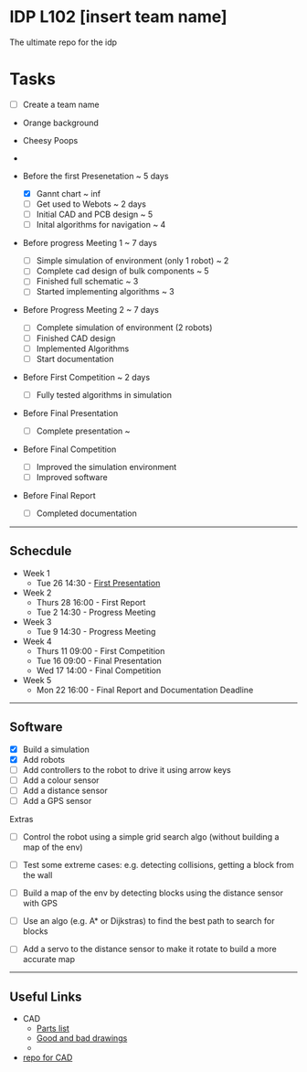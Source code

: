 # IDP L102 [insert team name]
The ultimate repo for the idp

# Tasks
- [ ] Create a team name
 - Orange background
 - Cheesy Poops
 - 
 
 
- Before the first Presenetation ~ 5 days
  - [x] Gannt chart ~ inf
  - [ ] Get used to Webots ~ 2 days
  - [ ] Initial CAD and PCB design ~ 5
  - [ ] Inital algorithms for navigation ~ 4
- Before progress Meeting 1 ~ 7 days
  - [ ] Simple simulation of environment (only 1 robot) ~ 2
  - [ ] Complete cad design of bulk components ~ 5
  - [ ] Finished full schematic ~ 3
  - [ ] Started implementing algorithms ~ 3
- Before Progress Meeting 2 ~ 7 days
  - [ ] Complete simulation of environment (2 robots)
  - [ ] Finished CAD design
  - [ ] Implemented Algorithms
  - [ ] Start documentation
- Before First Competition ~ 2 days
  - [ ] Fully tested algorithms in simulation
- Before Final Presentation
  - [ ] Complete presentation ~ 
- Before Final Competition
  - [ ] Improved the simulation environment
  - [ ] Improved software
- Before Final Report
  - [ ] Completed documentation

---
## Schecdule
- Week 1
  - Tue 26 14:30 - [First Presentation](https://docs.google.com/presentation/d/1Jz8pw5dtujUt2GG7nFzDspJj2hsbr5QpLF5pbWbA2lo/edit#slide=id.gb7adb26c31_0_31)
- Week 2
  - Thurs 28 16:00 - First Report
  - Tue 2 14:30 - Progress Meeting
- Week 3
  - Tue 9 14:30 - Progress Meeting
- Week 4
  - Thurs 11 09:00 - First Competition
  - Tue 16 09:00 - Final Presentation
  - Wed 17 14:00 - Final Competition
- Week 5
  - Mon 22 16:00 - Final Report and Documentation Deadline

---
## Software

- [x] Build a simulation
- [x] Add robots
- [ ] Add controllers to the robot to drive it using arrow keys
- [ ] Add a colour sensor
- [ ] Add a distance sensor
- [ ] Add a GPS sensor

Extras
- [ ] Control the robot using a simple grid search algo (without building a map of the env)
- [ ] Test some extreme cases: e.g. detecting collisions, getting a block from the wall
- [ ] Build a map of the env by detecting blocks using the distance sensor with GPS
- [ ] Use an algo (e.g. A* or Dijkstras) to find the best path to search for blocks
- [ ] Add a servo to the distance sensor to make it rotate to build a more accurate map


---

## Useful Links
- CAD
  - [Parts list](https://www.vle.cam.ac.uk/pluginfile.php/19716321/mod_resource/content/0/Tools%20and%20Parts%20List%20Rev%202.0.pdf)
  - [Good and bad drawings](https://www.vle.cam.ac.uk/pluginfile.php/19604241/mod_resource/content/1/Good_Bad_drawing_examples.pdf)
  - 
- [repo for CAD](onshape.com)
